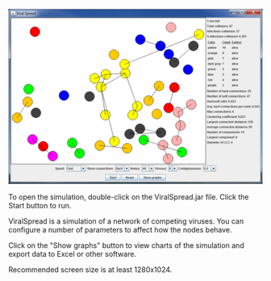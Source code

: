 ![Screenshot](https://github.com/IceCreamYou/ViralSpread/raw/master/ViralSpread.png)

To open the simulation, double-click on the ViralSpread.jar file. Click the
Start button to run.

ViralSpread is a simulation of a network of competing viruses. You can
configure a number of parameters to affect how the nodes behave.

Click on the "Show graphs" button to view charts of the simulation and export
data to Excel or other software.

Recommended screen size is at least 1280x1024.